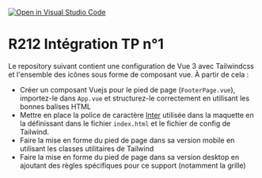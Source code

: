 [![Open in Visual Studio Code](https://classroom.github.com/assets/open-in-vscode-718a45dd9cf7e7f842a935f5ebbe5719a5e09af4491e668f4dbf3b35d5cca122.svg)](https://classroom.github.com/online_ide?assignment_repo_id=11080644&assignment_repo_type=AssignmentRepo)
# R212 Intégration TP n°1

Le repository suivant contient une configuration de Vue 3 avec Tailwindcss et l'ensemble des icônes sous forme de composant vue. À partir de cela :

- Créer un composant Vuejs pour le pied de page (`FooterPage.vue`), importez-le dans `App.vue` et structurez-le correctement en utilisant les bonnes balises HTML
- Mettre en place la police de caractère [Inter](https://fonts.google.com/share?selection.family=Inter:wght@100;200;300;400;500;600;700;800;900) utilisée dans la maquette en la définissant dans le fichier `index.html` et le fichier de config de Tailwind.
- Faire la mise en forme du pied de page dans sa version mobile en utilisant les classes utilitaires de Tailwind
- Faire la mise en forme du pied de page dans sa version desktop en ajoutant des règles spécifiques pour ce support (notamment la grille)
